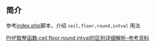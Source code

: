 
## 简介


参考[index.php](./取整函数/index.php)脚本，介绍 `ceil,floor,round,intval` 用法


[PHP取整函数:ceil,floor,round,intval的区别详细解析-参考资料](http://www.jb51.net/article/41021.htm)


